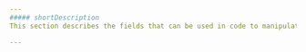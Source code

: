 ```yaml
---
##### shortDescription
This section describes the fields that can be used in code to manipulate the **Point** object.

---
```

